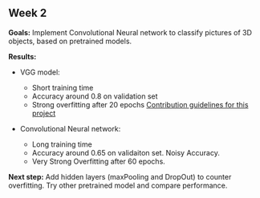 ## Week 2

**Goals:** Implement Convolutional Neural network to classify pictures of 3D objects, based on pretrained models.

**Results:**
- VGG model:
	- Short training time
	- Accuracy around 0.8 on validation set
	- Strong overfitting after 20 epochs
[Contribution guidelines for this project](IMG/acc.png)

- Convolutional Neural network:
	- Long training time
	- Accuracy around 0.65 on validaiton set. Noisy Accuracy.
	- Very Strong Overfitting after 60 epochs. 

**Next step:** Add hidden layers (maxPooling and DropOut) to counter overfitting. Try other pretrained model and compare performance.
